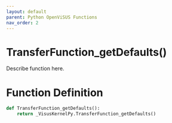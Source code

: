 ```yaml
---
layout: default
parent: Python OpenViSUS Functions
nav_order: 2
---
```


# TransferFunction_getDefaults()

Describe function here.

# Function Definition

```python
def TransferFunction_getDefaults():
    return _VisusKernelPy.TransferFunction_getDefaults()

```
